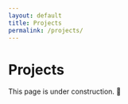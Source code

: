 ```yaml
---
layout: default
title: Projects
permalink: /projects/
---
```


# Projects

This page is under construction. 🚧

<!--
If you want a list later, either:
1) Re-enable a projects collection in _config.yml, and create files in _projects/, or
2) Maintain a manual list here, or
3) Use a data file like _data/projects.yml and loop over it (no sort on null).
-->
